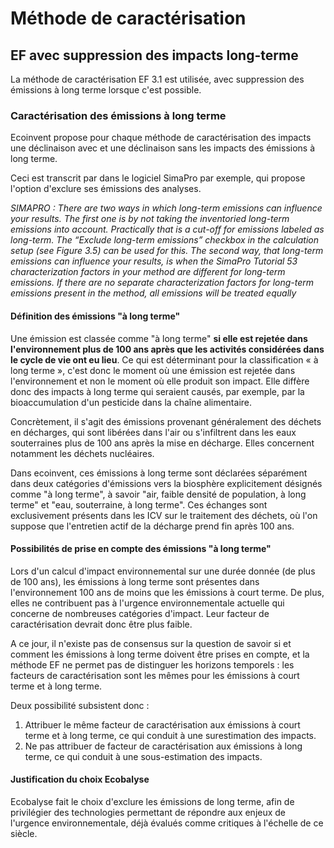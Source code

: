 # Méthode de caractérisation

## EF avec suppression des impacts long-terme

La méthode de caractérisation EF 3.1 est utilisée, avec suppression des émissions à long terme lorsque c'est possible.

### Caractérisation des émissions à long terme

Ecoinvent propose pour chaque méthode de caractérisation des impacts une déclinaison avec et une déclinaison sans les impacts des émissions à long terme.

Ceci est transcrit par dans le logiciel SimaPro par exemple, qui propose l'option d'exclure ses émissions des analyses.

_SIMAPRO : There are two ways in which long-term emissions can influence your results. The first one is by not taking the inventoried long-term emissions into account. Practically that is a cut-off for emissions labeled as long-term. The “Exclude long-term emissions” checkbox in the calculation setup (see Figure 3.5) can be used for this. The second way, that long-term emissions can influence your results, is when the SimaPro Tutorial 53 characterization factors in your method are different for long-term emissions. If there are no separate characterization factors for long-term emissions present in the method, all emissions will be treated equally_

#### Définition des émissions "à long terme"

Une émission est classée comme "à long terme" **si elle est rejetée dans l'environnement plus de 100 ans après que les activités considérées dans le cycle de vie ont eu lieu**. Ce qui est déterminant pour la classification « à long terme », c'est donc le moment où une émission est rejetée dans l'environnement et non le moment où elle produit son impact. Elle diffère donc des impacts à long terme qui seraient causés, par exemple, par la bioaccumulation d'un pesticide dans la chaîne alimentaire.

Concrètement, il s'agit des émissions provenant généralement des déchets en décharges, qui sont libérées dans l'air ou s'infiltrent dans les eaux souterraines plus de 100 ans après la mise en décharge. Elles concernent notamment les déchets nucléaires.

Dans ecoinvent, ces émissions à long terme sont déclarées séparément dans deux catégories d'émissions vers la biosphère explicitement désignés comme "à long terme", à savoir "air, faible densité de population, à long terme" et "eau, souterraine, à long terme". Ces échanges sont exclusivement présents dans les ICV sur le traitement des déchets, où l'on suppose que l'entretien actif de la décharge prend fin après 100 ans.

#### Possibilités de prise en compte des émissions "à long terme"

Lors d'un calcul d'impact environnemental sur une durée donnée (de plus de 100 ans), les émissions à long terme sont présentes dans l'environnement 100 ans de moins que les émissions à court terme. De plus, elles ne contribuent pas à l'urgence environnementale actuelle qui concerne de nombreuses catégories d'impact. Leur facteur de caractérisation devrait donc être plus faible.

A ce jour, il n'existe pas de consensus sur la question de savoir si et comment les émissions à long terme doivent être prises en compte, et la méthode EF ne permet pas de distinguer les horizons temporels : les facteurs de caractérisation sont les mêmes pour les émissions à court terme et à long terme.&#x20;

Deux possibilité subsistent donc :

1. Attribuer le même facteur de caractérisation aux émissions à court terme et à long terme, ce qui conduit à une surestimation des impacts.
2. Ne pas attribuer de facteur de caractérisation aux émissions à long terme, ce qui conduit à une sous-estimation des impacts.

#### Justification du choix Ecobalyse

Ecobalyse fait le choix d'exclure les émissions de long terme, afin de privilégier des technologies permettant de répondre aux enjeux de l'urgence environnementale, déjà évalués comme critiques à l'échelle de ce siècle.





